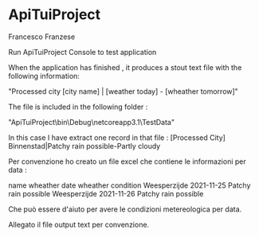 # ApiTuiProject

Francesco Franzese

Run ApiTuiProject Console to test application

When the application has finished , it produces a stout text file with the following information: 

"Processed city [city name] | [weather today] - [wheather tomorrow]"

The file is included in the following folder : 

"ApiTuiProject\bin\Debug\netcoreapp3.1\TestData"

In this case I have extract one record in that file :
[Processed City] Binnenstad|Patchy rain possible-Partly cloudy


Per convenzione ho creato un file excel che contiene le informazioni per data :

name	wheather date	wheather condition
Weesperzijde	2021-11-25	Patchy rain possible
Weesperzijde	2021-11-26	Patchy rain possible

Che può essere d'aiuto per avere le condizioni metereologica per data.

Allegato il file output text per convenzione.
